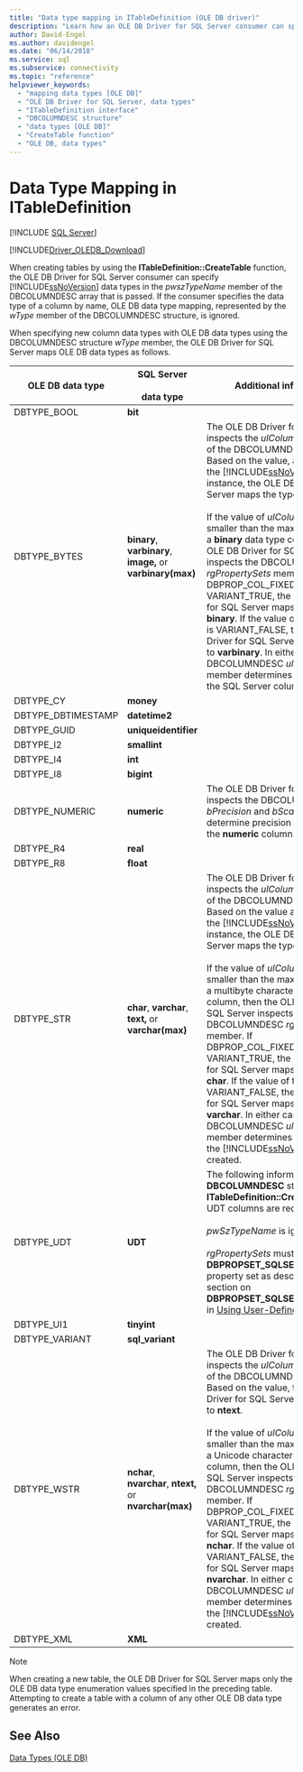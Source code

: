 ```yaml
---
title: "Data type mapping in ITableDefinition (OLE DB driver)"
description: "Learn how an OLE DB Driver for SQL Server consumer can specify SQL Server data types when creating tables by using the ITableDefinition::CreateTable method."
author: David-Engel
ms.author: davidengel
ms.date: "06/14/2018"
ms.service: sql
ms.subservice: connectivity
ms.topic: "reference"
helpviewer_keywords:
  - "mapping data types [OLE DB]"
  - "OLE DB Driver for SQL Server, data types"
  - "ITableDefinition interface"
  - "DBCOLUMNDESC structure"
  - "data types [OLE DB]"
  - "CreateTable function"
  - "OLE DB, data types"
---
```

# Data Type Mapping in ITableDefinition
[!INCLUDE [SQL Server](../../../includes/applies-to-version/sql-asdb-asdbmi-asa-pdw.md)]

[!INCLUDE[Driver_OLEDB_Download](../../../includes/driver_oledb_download.md)]

  When creating tables by using the **ITableDefinition::CreateTable** function, the OLE DB Driver for SQL Server consumer can specify [!INCLUDE[ssNoVersion](../../../includes/ssnoversion-md.md)] data types in the *pwszTypeName* member of the DBCOLUMNDESC array that is passed. If the consumer specifies the data type of a column by name, OLE DB data type mapping, represented by the *wType* member of the DBCOLUMNDESC structure, is ignored.  
  
 When specifying new column data types with OLE DB data types using the DBCOLUMNDESC structure *wType* member, the OLE DB Driver for SQL Server maps OLE DB data types as follows.  
  
|OLE DB data type|SQL Server<br /><br /> data type|Additional information|  
|----------------------|------------------------------|----------------------------|  
|DBTYPE_BOOL|**bit**||  
|DBTYPE_BYTES|**binary**, **varbinary**, **image,** or **varbinary(max)**|The OLE DB Driver for SQL Server inspects the *ulColumnSize* member of the DBCOLUMNDESC structure. Based on the value, and version of the [!INCLUDE[ssNoVersion](../../../includes/ssnoversion-md.md)] instance, the OLE DB Driver for SQL Server maps the type to **image**.<br /><br /> If the value of *ulColumnSize* is smaller than the maximum length of a **binary** data type column, then the OLE DB Driver for SQL Server inspects the DBCOLUMNDESC *rgPropertySets* member. If DBPROP_COL_FIXEDLENGTH is VARIANT_TRUE, the OLE DB Driver for SQL Server maps the type to **binary**. If the value of the property is VARIANT_FALSE, the OLE DB Driver for SQL Server maps the type to **varbinary**. In either case, the DBCOLUMNDESC *ulColumnSize* member determines the width of the SQL Server column created.|  
|DBTYPE_CY|**money**||  
|DBTYPE_DBTIMESTAMP|**datetime2**||  
|DBTYPE_GUID|**uniqueidentifier**||  
|DBTYPE_I2|**smallint**||  
|DBTYPE_I4|**int**||  
|DBTYPE_I8|**bigint**||
|DBTYPE_NUMERIC|**numeric**|The OLE DB Driver for SQL Server inspects the DBCOLUMDESC *bPrecision* and *bScale* members to determine precision and scale for the **numeric** column.|  
|DBTYPE_R4|**real**||  
|DBTYPE_R8|**float**||  
|DBTYPE_STR|**char**, **varchar**, **text,** or **varchar(max)**|The OLE DB Driver for SQL Server inspects the *ulColumnSize* member of the DBCOLUMNDESC structure. Based on the value and version of the [!INCLUDE[ssNoVersion](../../../includes/ssnoversion-md.md)] instance, the OLE DB Driver for SQL Server maps the type to **text**.<br /><br /> If the value of *ulColumnSize* is smaller than the maximum length of a multibyte character data type column, then the OLE DB Driver for SQL Server inspects the DBCOLUMNDESC *rgPropertySets* member. If DBPROP_COL_FIXEDLENGTH is VARIANT_TRUE, the OLE DB Driver for SQL Server maps the type to **char**. If the value of the property is VARIANT_FALSE, the OLE DB Driver for SQL Server maps the type to **varchar**. In either case, the DBCOLUMNDESC *ulColumnSize* member determines the width of the [!INCLUDE[ssNoVersion](../../../includes/ssnoversion-md.md)] column created.|  
|DBTYPE_UDT|**UDT**|The following information is used in **DBCOLUMNDESC** structures by **ITableDefinition::CreateTable** when UDT columns are required:<br /><br /> *pwSzTypeName* is ignored.<br /><br /> *rgPropertySets* must include a **DBPROPSET_SQLSERVERCOLUMN** property set as described in the section on **DBPROPSET_SQLSERVERCOLUMN**, in [Using User-Defined Types](../../oledb/features/using-user-defined-types.md).|  
|DBTYPE_UI1|**tinyint**||  
|DBTYPE_VARIANT|**sql_variant**||
|DBTYPE_WSTR|**nchar**, **nvarchar**, **ntext,** or **nvarchar(max)**|The OLE DB Driver for SQL Server inspects the *ulColumnSize* member of the DBCOLUMNDESC structure. Based on the value, the OLE DB Driver for SQL Server maps the type to **ntext**.<br /><br /> If the value of *ulColumnSize* is smaller than the maximum length of a Unicode character data type column, then the OLE DB Driver for SQL Server inspects the DBCOLUMNDESC *rgPropertySets* member. If DBPROP_COL_FIXEDLENGTH is VARIANT_TRUE, the OLE DB Driver for SQL Server maps the type to **nchar**. If the value of the property is VARIANT_FALSE, the OLE DB Driver for SQL Server maps the type to **nvarchar**. In either case, the DBCOLUMNDESC *ulColumnSize* member determines the width of the [!INCLUDE[ssNoVersion](../../../includes/ssnoversion-md.md)] column created.|  
|DBTYPE_XML|**XML**||  

> [!NOTE]  
>  When creating a new table, the OLE DB Driver for SQL Server maps only the OLE DB data type enumeration values specified in the preceding table. Attempting to create a table with a column of any other OLE DB data type generates an error.  

## See Also  
 [Data Types &#40;OLE DB&#41;](../../oledb/ole-db-data-types/data-types-ole-db.md)  
  
  
